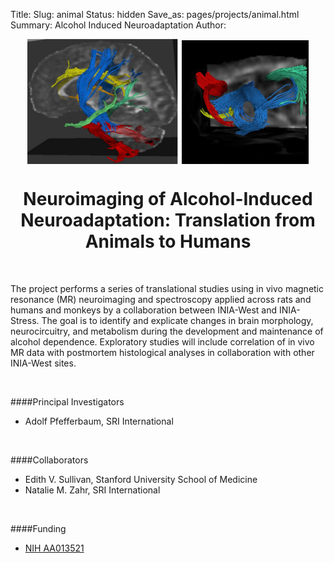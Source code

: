 Title:
Slug: animal
Status: hidden
Save_as: pages/projects/animal.html
Summary: Alcohol Induced Neuroadaptation
Author:

<center><img src="../../images/logo/animal-hr.jpg" alt="Plos-One" align="middle"></center>

<h1 align="middle">Neuroimaging of Alcohol-Induced Neuroadaptation: Translation from Animals to Humans</h1>

<br />

The project performs a series of translational studies using in vivo magnetic resonance (MR) neuroimaging and spectroscopy applied across rats and humans and monkeys by a collaboration between INIA-West and INIA-Stress. The goal is to identify and explicate changes in brain morphology, neurocircuitry, and metabolism during the development and maintenance of alcohol dependence. Exploratory studies will include correlation of in vivo MR data with postmortem histological analyses in collaboration with other INIA-West sites.

<br />

####Principal Investigators

* Adolf Pfefferbaum, SRI International

<br />

####Collaborators

* Edith V. Sullivan, Stanford University School of Medicine
* Natalie M. Zahr, SRI International

<br />

####Funding

 * [NIH AA013521][animal]

[animal]: https://projectreporter.nih.gov/project_info_description.cfm?aid=8901717&icde=29447440
